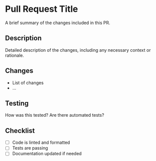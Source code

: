 # Pull Request Title

A brief summary of the changes included in this PR.

## Description

Detailed description of the changes, including any necessary context or rationale.

## Changes

- List of changes
- ...

## Testing

How was this tested? Are there automated tests?

## Checklist

- [ ] Code is linted and formatted
- [ ] Tests are passing
- [ ] Documentation updated if needed

